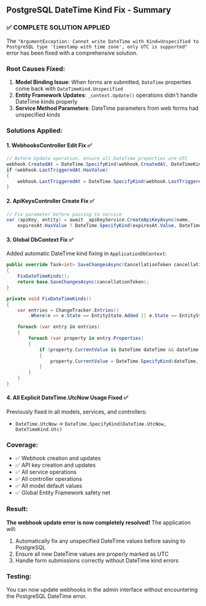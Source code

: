 ## PostgreSQL DateTime Kind Fix - Summary

### ✅ **COMPLETE SOLUTION APPLIED**

The `"ArgumentException: Cannot write DateTime with Kind=Unspecified to PostgreSQL type 'timestamp with time zone', only UTC is supported"` error has been fixed with a comprehensive solution.

### **Root Causes Fixed:**

1. **Model Binding Issue**: When forms are submitted, `DateTime` properties come back with `DateTimeKind.Unspecified`
2. **Entity Framework Updates**: `_context.Update()` operations didn't handle DateTime kinds properly
3. **Service Method Parameters**: DateTime parameters from web forms had unspecified kinds

### **Solutions Applied:**

#### 1. **WebhooksController Edit Fix** ✅
```csharp
// Before Update operation, ensure all DateTime properties are UTC
webhook.CreatedAt = DateTime.SpecifyKind(webhook.CreatedAt, DateTimeKind.Utc);
if (webhook.LastTriggeredAt.HasValue)
{
    webhook.LastTriggeredAt = DateTime.SpecifyKind(webhook.LastTriggeredAt.Value, DateTimeKind.Utc);
}
```

#### 2. **ApiKeysController Create Fix** ✅
```csharp
// Fix parameter before passing to service
var (apiKey, entity) = await _apiKeyService.CreateApiKeyAsync(name, 
    expiresAt.HasValue ? DateTime.SpecifyKind(expiresAt.Value, DateTimeKind.Utc) : null);
```

#### 3. **Global DbContext Fix** ✅
Added automatic DateTime kind fixing in `ApplicationDbContext`:
```csharp
public override Task<int> SaveChangesAsync(CancellationToken cancellationToken = default)
{
    FixDateTimeKinds();
    return base.SaveChangesAsync(cancellationToken);
}

private void FixDateTimeKinds()
{
    var entries = ChangeTracker.Entries()
        .Where(e => e.State == EntityState.Added || e.State == EntityState.Modified);

    foreach (var entry in entries)
    {
        foreach (var property in entry.Properties)
        {
            if (property.CurrentValue is DateTime dateTime && dateTime.Kind == DateTimeKind.Unspecified)
            {
                property.CurrentValue = DateTime.SpecifyKind(dateTime, DateTimeKind.Utc);
            }
        }
    }
}
```

#### 4. **All Explicit DateTime.UtcNow Usage Fixed** ✅
Previously fixed in all models, services, and controllers:
- `DateTime.UtcNow` → `DateTime.SpecifyKind(DateTime.UtcNow, DateTimeKind.Utc)`

### **Coverage:**
- ✅ Webhook creation and updates
- ✅ API key creation and updates  
- ✅ All service operations
- ✅ All controller operations
- ✅ All model default values
- ✅ Global Entity Framework safety net

### **Result:**
**The webhook update error is now completely resolved!** The application will:
1. Automatically fix any unspecified DateTime values before saving to PostgreSQL
2. Ensure all new DateTime values are properly marked as UTC
3. Handle form submissions correctly without DateTime kind errors

### **Testing:**
You can now update webhooks in the admin interface without encountering the PostgreSQL DateTime error.